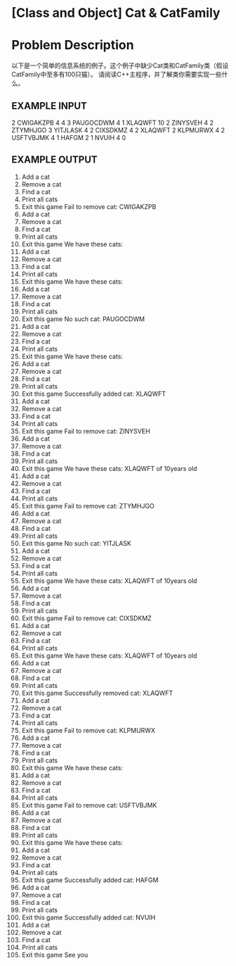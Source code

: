 # [Class and Object] Cat & CatFamily 

# Problem Description
以下是一个简单的信息系统的例子。这个例子中缺少Cat类和CatFamily类（假设CatFamily中至多有100只猫）。
请阅读C++主程序，并了解类你需要实现一些什么。

## EXAMPLE INPUT
2
CWIGAKZPB
4
4
3
PAUGOCDWM
4
1
XLAQWFT 10
2
ZINYSVEH
4
2
ZTYMHJGO
3
YITJLASK
4
2
CIXSDKMZ
4
2
XLAQWFT
2
KLPMURWX
4
2
USFTVBJMK
4
1
HAFGM 2
1
NVUIH 4
0
## EXAMPLE OUTPUT
1. Add a cat
2. Remove a cat
3. Find a cat
4. Print all cats
0. Exit this game
Fail to remove cat: CWIGAKZPB
1. Add a cat
2. Remove a cat
3. Find a cat
4. Print all cats
0. Exit this game
We have these cats:
1. Add a cat
2. Remove a cat
3. Find a cat
4. Print all cats
0. Exit this game
We have these cats:
1. Add a cat
2. Remove a cat
3. Find a cat
4. Print all cats
0. Exit this game
No such cat: PAUGOCDWM
1. Add a cat
2. Remove a cat
3. Find a cat
4. Print all cats
0. Exit this game
We have these cats:
1. Add a cat
2. Remove a cat
3. Find a cat
4. Print all cats
0. Exit this game
Successfully added cat: XLAQWFT
1. Add a cat
2. Remove a cat
3. Find a cat
4. Print all cats
0. Exit this game
Fail to remove cat: ZINYSVEH
1. Add a cat
2. Remove a cat
3. Find a cat
4. Print all cats
0. Exit this game
We have these cats:
	XLAQWFT of 10years old
1. Add a cat
2. Remove a cat
3. Find a cat
4. Print all cats
0. Exit this game
Fail to remove cat: ZTYMHJGO
1. Add a cat
2. Remove a cat
3. Find a cat
4. Print all cats
0. Exit this game
No such cat: YITJLASK
1. Add a cat
2. Remove a cat
3. Find a cat
4. Print all cats
0. Exit this game
We have these cats:
	XLAQWFT of 10years old
1. Add a cat
2. Remove a cat
3. Find a cat
4. Print all cats
0. Exit this game
Fail to remove cat: CIXSDKMZ
1. Add a cat
2. Remove a cat
3. Find a cat
4. Print all cats
0. Exit this game
We have these cats:
	XLAQWFT of 10years old
1. Add a cat
2. Remove a cat
3. Find a cat
4. Print all cats
0. Exit this game
Successfully removed cat: XLAQWFT
1. Add a cat
2. Remove a cat
3. Find a cat
4. Print all cats
0. Exit this game
Fail to remove cat: KLPMURWX
1. Add a cat
2. Remove a cat
3. Find a cat
4. Print all cats
0. Exit this game
We have these cats:
1. Add a cat
2. Remove a cat
3. Find a cat
4. Print all cats
0. Exit this game
Fail to remove cat: USFTVBJMK
1. Add a cat
2. Remove a cat
3. Find a cat
4. Print all cats
0. Exit this game
We have these cats:
1. Add a cat
2. Remove a cat
3. Find a cat
4. Print all cats
0. Exit this game
Successfully added cat: HAFGM
1. Add a cat
2. Remove a cat
3. Find a cat
4. Print all cats
0. Exit this game
Successfully added cat: NVUIH
1. Add a cat
2. Remove a cat
3. Find a cat
4. Print all cats
0. Exit this game
See you